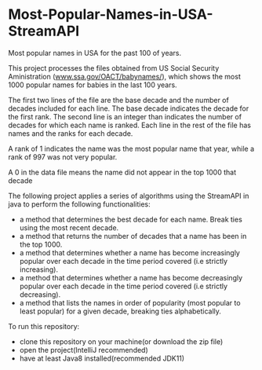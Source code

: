 # Most-Popular-Names-in-USA-StreamAPI
Most popular names in USA for the past 100 of years. 

This project processes the files obtained from US Social Security Aministration (www.ssa.gov/OACT/babynames/),
which shows the most 1000 popular names for babies in the last 100 years.

The first two lines of the file are the base decade and the number of decades included for each line.
The base decade indicates the decade for the first rank.
The second line is an integer than indicates the number of decades for which each name is ranked. 
Each line in the rest of the file has names and the ranks for each decade.

A rank of 1 indicates the name was the most popular name that year, while a rank of 997 was not
very popular. 

A 0 in the data file means the name did not appear in the top 1000 that decade



The following project applies a series of algorithms using the StreamAPI in java to perform the following functionalities:

- a method that determines the best decade for each name. Break ties using the most
recent decade.
- a method that returns the number of decades that a name has been in the top 1000.
- a method that determines whether a name has become increasingly popular over each
decade in the time period covered (i.e strictly increasing).
- a method that determines whether a name has become decreasingly popular over each
decade in the time period covered (i.e strictly decreasing).
- a method that lists the names in order of popularity (most popular to least popular) for
a given decade, breaking ties alphabetically.


To run this repository:
- clone this repository on your machine(or download the zip file)
- open the project(IntelliJ recommended)
- have at least Java8 installed(recommended JDK11)
